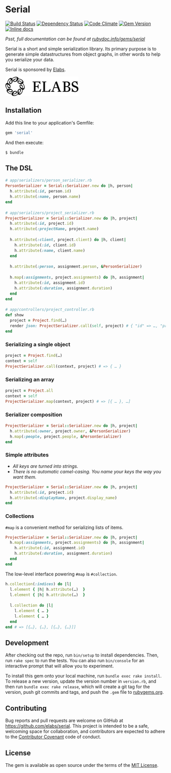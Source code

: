 # Serial

[![Build Status](https://img.shields.io/travis/elabs/serial.svg)](http://travis-ci.org/elabs/serial)
[![Dependency Status](https://img.shields.io/gemnasium/elabs/serial.svg)](https://gemnasium.com/elabs/serial)
[![Code Climate](https://img.shields.io/codeclimate/github/elabs/serial.svg)](https://codeclimate.com/github/elabs/serial)
[![Gem Version](https://img.shields.io/gem/v/serial.svg)](http://badge.fury.io/rb/serial)
[![Inline docs](http://inch-ci.org/github/elabs/serial.svg?branch=master&style=shields)](http://inch-ci.org/github/elabs/serial)

*Psst, full documentation can be found at [rubydoc.info/gems/serial](http://www.rubydoc.info/gems/serial)*

Serial is a short and simple serialization library. Its primary purpose is to generate simple
datastructures from object graphs, in other words to help you serialize your data.

Serial is sponsored by [Elabs][].

[![elabs logo][]][Elabs]

[Elabs]: http://www.elabs.se/
[elabs logo]: ./elabs-logo.png?raw=true

## Installation

Add this line to your application's Gemfile:

```ruby
gem 'serial'
```

And then execute:

    $ bundle

## The DSL

``` ruby
# app/serializers/person_serializer.rb
PersonSerializer = Serial::Serializer.new do |h, person|
  h.attribute(:id, person.id)
  h.attribute(:name, person.name)
end

# app/serializers/project_serializer.rb
ProjectSerializer = Serial::Serializer.new do |h, project|
  h.attribute(:id, project.id)
  h.attribute(:projectName, project.name)

  h.attribute(:client, project.client) do |h, client|
    h.attribute(:id, client.id)
    h.attribute(:name, client.name)
  end

  h.attribute(:person, assignment.person, &PersonSerializer)

  h.map(:assignments, project.assignments) do |h, assignment|
    h.attribute(:id, assignment.id)
    h.attribute(:duration, assignment.duration)
  end
end

# app/controllers/project_controller.rb
def show
  project = Project.find(…)
  render json: ProjectSerializer.call(self, project) # { "id" => …, "projectName" => …, "client" => { … }, … }
end
```

### Serializing a single object

``` ruby
project = Project.find(…)
context = self
ProjectSerializer.call(context, project) # => { … }
```

### Serializing an array

``` ruby
project = Project.all
context = self
ProjectSerializer.map(context, project) # => [{ … }, …]
```

### Serializer composition

``` ruby
ProjectSerializer = Serial::Serializer.new do |h, project|
  h.attribute(:owner, project.owner, &PersonSerializer)
  h.map(:people, project.people, &PersonSerializer)
end
```

### Simple attributes

- *All keys are turned into strings.*
- *There is no automatic camel-casing. You name your keys the way you want them.*

``` ruby
ProjectSerializer = Serial::Serializer.new do |h, project|
  h.attribute(:id, project.id)
  h.attribute(:displayName, project.display_name)
end
```

### Collections

`#map` is a convenient method for serializing lists of items.

``` ruby
ProjectSerializer = Serial::Serializer.new do |h, project|
  h.map(:assignments, project.assignments) do |h, assignment|
    h.attribute(:id, assignment.id)
    h.attribute(:duration, assignment.duration)
  end
end
```

The low-level interface powering `#map` is `#collection`.

``` ruby
h.collection(:indices) do |l|
  l.element { |h| h.attribute(…)  }
  l.element { |h| h.attribute(…)  }

  l.collection do |l|
    l.element { … }
    l.element { … }
  end
end # => [{…}, {…}, [{…}, {…}]]
```

## Development

After checking out the repo, run `bin/setup` to install dependencies. Then, run
`rake spec` to run the tests. You can also run `bin/console` for an interactive
prompt that will allow you to experiment.

To install this gem onto your local machine, run `bundle exec rake install`. To
release a new version, update the version number in `version.rb`, and then run
`bundle exec rake release`, which will create a git tag for the version, push
git commits and tags, and push the `.gem` file to [rubygems.org](https://rubygems.org).

## Contributing

Bug reports and pull requests are welcome on GitHub at
https://github.com/elabs/serial. This project is intended to be a safe,
welcoming space for collaboration, and contributors are expected to adhere to
the [Contributor Covenant](contributor-covenant.org) code of conduct.

## License

The gem is available as open source under the terms of the
[MIT License](http://opensource.org/licenses/MIT).
